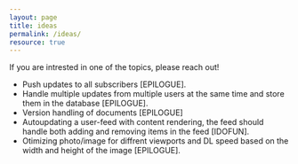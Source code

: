 ```yaml
---
layout: page
title: ideas
permalink: /ideas/
resource: true
---
```


If you are intrested in one of the topics, please reach out!

* Push updates to all subscribers [EPILOGUE].
* Handle multiple updates from multiple users at the same time and store them in the database [EPILOGUE].
* Version handling of documents [EPILOGUE]
* Autoupdating a user-feed with content rendering, the feed should handle both adding and removing items in the feed [IDOFUN].
* Otimizing photo/image for diffrent viewports and DL speed based on the width and height of the image [EPILOGUE].
